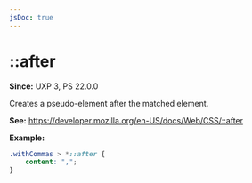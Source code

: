 ```yaml
---
jsDoc: true
---
```

# ::after

**Since:** UXP 3, PS 22.0.0

Creates a pseudo-element after the matched element. 

**See:** https://developer.mozilla.org/en-US/docs/Web/CSS/::after

**Example:**

```css
.withCommas > *::after {
    content: ",";
}
```